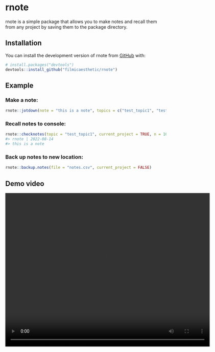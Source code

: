 
<!-- README.md is generated from README.Rmd. Please edit that file -->

# rnote

<!-- badges: start -->
<!-- badges: end -->

rnote is a simple package that allows you to make notes and recall them
from any project by saving them to the package directory.

## Installation

You can install the development version of rnote from
[GitHub](https://github.com/filmicaesthetic/rnote) with:

``` r
# install.packages("devtools")
devtools::install_github("filmicaesthetic/rnote")
```

## Example

### Make a note:

``` r
rnote::jotdown(note = "this is a note", topics = c("test_topic1", "test_topic2"))
```

### Recall notes to console:

``` r
rnote::checknotes(topic = "test_topic1", current_project = TRUE, n = 10)
#> rnote | 2022-08-14
#> this is a note
```

### Back up notes to new location:

``` r
rnote::backup.notes(file = "notes.csv", current_project = FALSE)
```

## Demo video

<video width="640" height="480" controls>
<source src="vignettes/rnote_demo_video.mp4" type="video/mp4">
</video>
